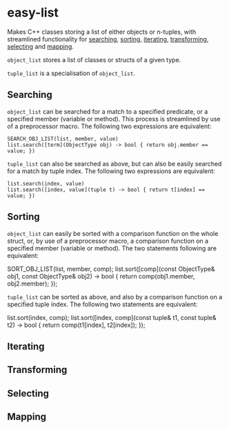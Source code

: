 # easy-list
Makes C++ classes storing a list of either objects or n-tuples, with streamlined functionality for [searching](#Searching), [sorting](#Sorting), [iterating](#Iterating), [transforming](#Transforming), [selecting](#Selecting) and [mapping](#Mapping).

<code>object_list</code> stores a list of classes or structs of a given type.

<code>tuple_list</code> is a specialisation of <code>object_list<tuple></code>.

Searching
---------

<code>object_list</code> can be searched for a match to a specified predicate, or a specified member (variable or method). This process is streamlined by use of a preprocessor macro. The following two expressions are equivalent:

    SEARCH_OBJ_LIST(list, member, value)
    list.search([term](ObjectType obj) -> bool { return obj.member == value; })

<code>tuple_list</code> can also be searched as above, but can also be easily searched for a match by tuple index. The following two expressions are equivalent:

    list.search(index, value)
    list.search([index, value](tuple t) -> bool { return t[index] == value; })
  
Sorting
-------

<code>object_list</code> can easily be sorted with a comparison function on the whole struct, or, by use of a preprocessor macro, a comparison function on a specified member (variable or method). The two statements following are equivalent:

  SORT_OBJ_LIST(list, member, comp);
  list.sort([comp](const ObjectType& obj1, const ObjectType& obj2) -> bool { return comp(obj1.member, obj2.member); });

<code>tuple_list</code> can be sorted as above, and also by a comparison function on a specified tuple index. The following two statements are equivalent:

  list.sort(index, comp);
  list.sort([index, comp](const tuple& t1, const tuple& t2) -> bool { return comp(t1[index], t2[index]); });

Iterating
---------


Transforming
------------


Selecting
---------


Mapping
-------
